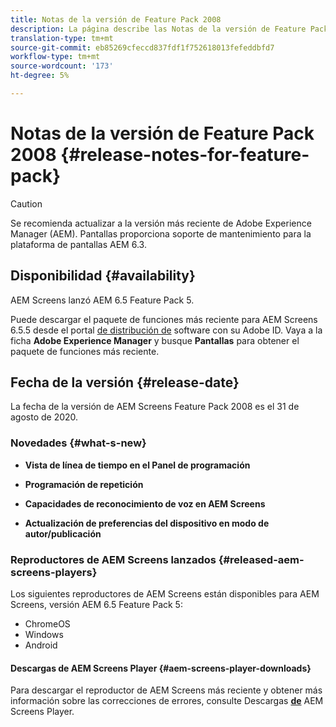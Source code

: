 ```yaml
---
title: Notas de la versión de Feature Pack 2008
description: La página describe las Notas de la versión de Feature Pack 2008.
translation-type: tm+mt
source-git-commit: eb85269cfeccd837fdf1f752618013fefeddbfd7
workflow-type: tm+mt
source-wordcount: '173'
ht-degree: 5%

---
```



# Notas de la versión de Feature Pack 2008 {#release-notes-for-feature-pack}

>[!CAUTION]
>
>Se recomienda actualizar a la versión más reciente de Adobe Experience Manager (AEM). Pantallas proporciona soporte de mantenimiento para la plataforma de pantallas AEM 6.3.

## Disponibilidad {#availability}

AEM Screens lanzó AEM 6.5 Feature Pack 5.

Puede descargar el paquete de funciones más reciente para AEM Screens 6.5.5 desde el portal [de distribución de](https://experience.adobe.com/#/downloads/content/software-distribution/en/aem.html) software con su Adobe ID. Vaya a la ficha **Adobe Experience Manager** y busque **Pantallas** para obtener el paquete de funciones más reciente.

## Fecha de la versión {#release-date}

La fecha de la versión de AEM Screens Feature Pack 2008 es el 31 de agosto de 2020.

### Novedades {#what-s-new}

* **Vista de línea de tiempo en el Panel de programación**

* **Programación de repetición**

* **Capacidades de reconocimiento de voz en AEM Screens**

* **Actualización de preferencias del dispositivo en modo de autor/publicación**

### Reproductores de AEM Screens lanzados {#released-aem-screens-players}

Los siguientes reproductores de AEM Screens están disponibles para AEM Screens, versión AEM 6.5 Feature Pack 5:

* ChromeOS
* Windows
* Android

#### Descargas de AEM Screens Player  {#aem-screens-player-downloads}

Para descargar el reproductor de AEM Screens más reciente y obtener más información sobre las correcciones de errores, consulte Descargas **[de](https://download.macromedia.com/screens/)** AEM Screens Player.
